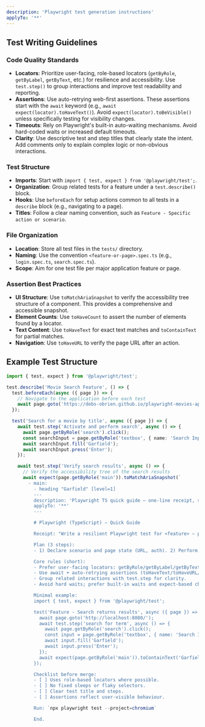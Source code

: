 ```yaml
---
description: 'Playwright test generation instructions'
applyTo: '**'
---
```


## Test Writing Guidelines

### Code Quality Standards
- **Locators**: Prioritize user-facing, role-based locators (`getByRole`, `getByLabel`, `getByText`, etc.) for resilience and accessibility. Use `test.step()` to group interactions and improve test readability and reporting.
- **Assertions**: Use auto-retrying web-first assertions. These assertions start with the `await` keyword (e.g., `await expect(locator).toHaveText()`). Avoid `expect(locator).toBeVisible()` unless specifically testing for visibility changes.
- **Timeouts**: Rely on Playwright's built-in auto-waiting mechanisms. Avoid hard-coded waits or increased default timeouts.
- **Clarity**: Use descriptive test and step titles that clearly state the intent. Add comments only to explain complex logic or non-obvious interactions.


### Test Structure
- **Imports**: Start with `import { test, expect } from '@playwright/test';`.
- **Organization**: Group related tests for a feature under a `test.describe()` block.
- **Hooks**: Use `beforeEach` for setup actions common to all tests in a `describe` block (e.g., navigating to a page).
- **Titles**: Follow a clear naming convention, such as `Feature - Specific action or scenario`.


### File Organization
- **Location**: Store all test files in the `tests/` directory.
- **Naming**: Use the convention `<feature-or-page>.spec.ts` (e.g., `login.spec.ts`, `search.spec.ts`).
- **Scope**: Aim for one test file per major application feature or page.

### Assertion Best Practices
- **UI Structure**: Use `toMatchAriaSnapshot` to verify the accessibility tree structure of a component. This provides a comprehensive and accessible snapshot.
- **Element Counts**: Use `toHaveCount` to assert the number of elements found by a locator.
- **Text Content**: Use `toHaveText` for exact text matches and `toContainText` for partial matches.
- **Navigation**: Use `toHaveURL` to verify the page URL after an action.


## Example Test Structure

```typescript
import { test, expect } from '@playwright/test';

test.describe('Movie Search Feature', () => {
  test.beforeEach(async ({ page }) => {
    // Navigate to the application before each test
    await page.goto('https://debs-obrien.github.io/playwright-movies-app');
  });

  test('Search for a movie by title', async ({ page }) => {
    await test.step('Activate and perform search', async () => {
      await page.getByRole('search').click();
      const searchInput = page.getByRole('textbox', { name: 'Search Input' });
      await searchInput.fill('Garfield');
      await searchInput.press('Enter');
    });

    await test.step('Verify search results', async () => {
      // Verify the accessibility tree of the search results
      await expect(page.getByRole('main')).toMatchAriaSnapshot(`
        - main:
          - heading "Garfield" [level=1]
          ---
          description: 'Playwright TS quick guide — one-line receipt, short plan, resilient locators, and a minimal example.'
          applyTo: '**'
          ---

          # Playwright (TypeScript) — Quick Guide

          Receipt: "Write a resilient Playwright test for <feature> — plan: scenario, actions, expected assertions."

          Plan (3 steps):
          - 1) Declare scenario and page state (URL, auth). 2) Perform user actions using role-based locators. 3) Assert user-visible outcomes with web-first assertions.

          Core rules (short):
          - Prefer user-facing locators: getByRole/getByLabel/getByText.  
          - Use await + auto-retrying assertions (toHaveText/toHaveURL/toHaveCount).  
          - Group related interactions with test.step for clarity.  
          - Avoid hard waits; prefer built-in waits and expect-based checks.

          Minimal example:
          import { test, expect } from '@playwright/test';

          test('Feature - Search returns results', async ({ page }) => {
            await page.goto('http://localhost:8080/');
            await test.step('search for term', async () => {
              await page.getByRole('search').click();
              const input = page.getByRole('textbox', { name: 'Search Input' });
              await input.fill('Garfield');
              await input.press('Enter');
            });
            await expect(page.getByRole('main')).toContainText('Garfield');
          });

          Checklist before merge:
          - [ ] Uses role-based locators where possible.  
          - [ ] No fixed sleeps or flaky selectors.  
          - [ ] Clear test title and steps.  
          - [ ] Assertions reflect user-visible behaviour.

          Run: `npx playwright test --project=chromium`

          End.

